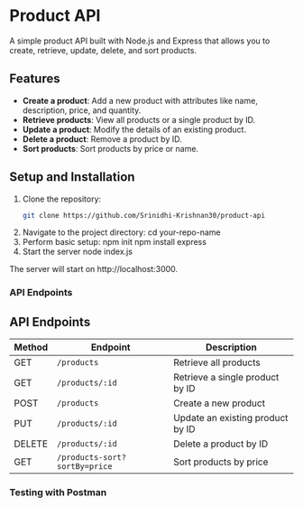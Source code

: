 # Product API

A simple product API built with Node.js and Express that allows you to create, retrieve, update, delete, and sort products.

## Features
- **Create a product**: Add a new product with attributes like name, description, price, and quantity.
- **Retrieve products**: View all products or a single product by ID.
- **Update a product**: Modify the details of an existing product.
- **Delete a product**: Remove a product by ID.
- **Sort products**: Sort products by price or name.

## Setup and Installation
1. Clone the repository:
   ```bash
   git clone https://github.com/Srinidhi-Krishnan30/product-api
2. Navigate to the project directory:
    cd your-repo-name
3. Perform basic setup:
    npm init
    npm install express
4. Start the server
    node index.js

The server will start on http://localhost:3000.

### API Endpoints

## API Endpoints

| Method | Endpoint                   | Description                               |
|--------|-----------------------------|-------------------------------------------|
| GET    | `/products`                | Retrieve all products                     |
| GET    | `/products/:id`            | Retrieve a single product by ID           |
| POST   | `/products`                | Create a new product                      |
| PUT    | `/products/:id`            | Update an existing product by ID          |
| DELETE | `/products/:id`            | Delete a product by ID                    |
| GET    | `/products-sort?sortBy=price` | Sort products by price |


### Testing with Postman





